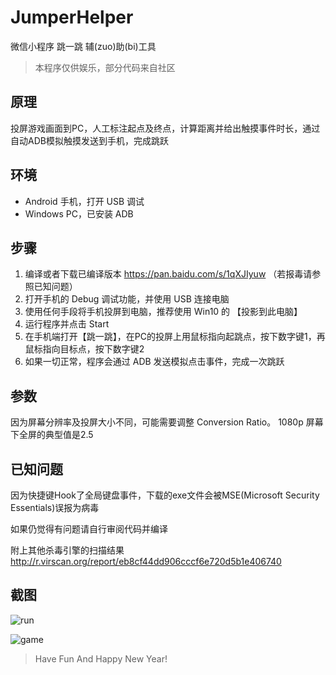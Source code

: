 # JumperHelper

微信小程序 跳一跳 辅(zuo)助(bi)工具
> 本程序仅供娱乐，部分代码来自社区

## 原理
投屏游戏画面到PC，人工标注起点及终点，计算距离并给出触摸事件时长，通过自动ADB模拟触摸发送到手机，完成跳跃

## 环境
* Android 手机，打开 USB 调试
* Windows PC，已安装 ADB

## 步骤
1. 编译或者下载已编译版本 https://pan.baidu.com/s/1qXJIyuw （若报毒请参照已知问题）
2. 打开手机的 Debug 调试功能，并使用 USB 连接电脑
3. 使用任何手段将手机投屏到电脑，推荐使用 Win10 的 【投影到此电脑】
4. 运行程序并点击 Start
5. 在手机端打开【跳一跳】，在PC的投屏上用鼠标指向起跳点，按下数字键1，再鼠标指向目标点，按下数字键2
6. 如果一切正常，程序会通过 ADB 发送模拟点击事件，完成一次跳跃

## 参数
因为屏幕分辨率及投屏大小不同，可能需要调整 Conversion Ratio。 1080p 屏幕下全屏的典型值是2.5


## 已知问题
因为快捷键Hook了全局键盘事件，下载的exe文件会被MSE(Microsoft Security Essentials)误报为病毒

如果仍觉得有问题请自行审阅代码并编译

附上其他杀毒引擎的扫描结果 http://r.virscan.org/report/eb8cf44dd906cccf6e720d5b1e406740

## 截图
![run](https://raw.githubusercontent.com/Nihiue/JumpHelper/master/pics/run.png)

![game](https://raw.githubusercontent.com/Nihiue/JumpHelper/master/pics/game.jpg)




> Have Fun And Happy New Year!
